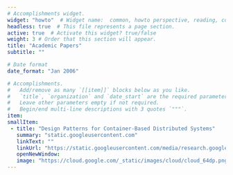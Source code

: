 ```yaml
---
# Accomplishments widget.
widget: "howto"  # Widget name:  common, howto perspective, reading, cd-with-jenkins-and-docker  etc
headless: true  # This file represents a page section.
active: true  # Activate this widget? true/false
weight: 3 # Order that this section will appear.
title: "Academic Papers"
subtitle: ""

# Date format
date_format: "Jan 2006"

# Accomplishments.
#   Add/remove as many `[[item]]` blocks below as you like.
#   `title`, `organization` and `date_start` are the required parameters.
#   Leave other parameters empty if not required.
#   Begin/end multi-line descriptions with 3 quotes `"""`.
item:
smallItem: 
 - title: "Design Patterns for Container-Based Distributed Systems"
   summary: "static.googleusercontent.com"
   linkText: ""
   linkUrl: "https://static.googleusercontent.com/media/research.google.com/en//pubs/archive/45406.pdf/"
   openNewWindow: 
   image: "https://cloud.google.com/_static/images/cloud/cloud_64dp.png" 
---
```

